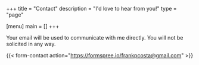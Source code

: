 +++
title = "Contact"
description = "I'd love to hear from you!"
type = "page"

[menu]
  main = []
+++


Your email will be used to communicate with me directly. You will not be solicited in any way.

{{< form-contact action="https://formspree.io/frankpcosta@gmail.com"  >}}
